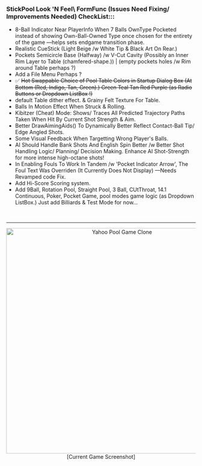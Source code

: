 ### StickPool Look 'N Feel\ FormFunc (Issues Need Fixing/ Improvements Needed) CheckList:::
* 8-Ball Indicator Near PlayerInfo When 7 Balls OwnType Pocketed instead of showing Own-Ball-Owned Type once chosen for the entirety of the game —helps sets endgame transition phase.
* Realistic CueStick (Light Beige /w White Tip & Black Art On Rear.)
* Pockets Semicircle Base (Halfway) /w V-Cut Cavity (Possibly an Inner Rim Layer to Table (chamfered-shape.)) | (empty pockets holes /w Rim around Table perhaps ?)
* Add a File Menu Perhaps ?
* ✅ ~~Hot Swappable Choice of Pool Table Colors in Startup Dialog Box (At Bottom (Red, Indigo, Tan, Green).) Green Teal Tan Red Purple (as Radio Buttons or Dropdown ListBox !)~~
* default Table dither effect. & Grainy Felt Texture For Table.
* Balls In Motion Effect When Struck & Rolling.
* Kibitzer (Cheat) Mode: Shows/ Traces All Predicted Trajectory Paths Taken When Hit By Current Shot Strength & Aim.
* Better DrawAimingAids() To Dynamically Better Reflect Contact-Ball Tip/ Edge Angled Shots.
* Some Visual Feedback When Targetting Wrong Player's Balls.
* AI Should Handle Bank Shots And English Spin Better /w Better Shot Handling Logic/ Planning/ Decision Making. Enhance AI Shot-Strength for more intense high-octane shots!
* In Enabling Fouls To Work In Tandem /w 'Pocket Indicator Arrow', The Foul Text Was Overriden (It Currently Does Not Display) —Needs Revamped code Fix.
* Add Hi-Score Scoring system.
* Add 9Ball, Rotation Pool, Straight Pool, 3 Ball, CUtThroat, 14.1 Continuous, Poker, Pocket Game, pool modes game logic (as Dropdown ListBox.) Just add Billiards & Test Mode for now…
<BR />
<HR>
<p align="center"><img src="https://www.dropbox.com/scl/fi/6bowq3m79dxidt0e95bfq/Midnight-Pool-4.png?rlkey=9zb8v8ocowao8r3neabbp6pdi&st=4tzvy519&raw=1" alt="Yahoo Pool Game Clone" width="600" /><BR />[Current Game Screenshot]</p>
